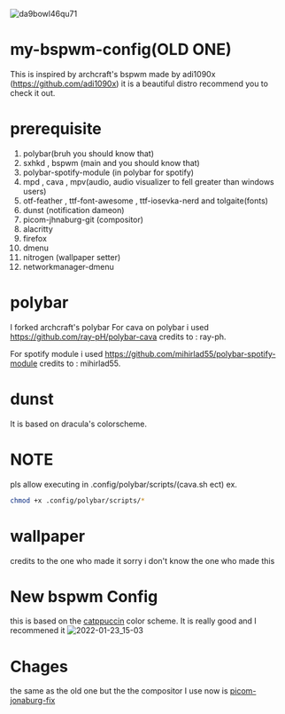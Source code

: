 ![da9bowl46qu71](https://user-images.githubusercontent.com/89000017/138401136-010270cf-68c4-4e4f-9e12-86eba5e717ea.jpg)
# my-bspwm-config(OLD ONE)
This is inspired by archcraft's bspwm made by adi1090x (https://github.com/adi1090x) it is a beautiful distro recommend you to check it out.
# prerequisite
1. polybar(bruh you should know that)
2. sxhkd , bspwm (main and you should know that)
3. polybar-spotify-module (in polybar for spotify)
4. mpd , cava , mpv(audio, audio visualizer to fell greater than windows users)
5. otf-feather , ttf-font-awesome , ttf-iosevka-nerd and tolgaite(fonts)
6. dunst (notification dameon)
7. picom-jhnaburg-git (compositor)
8. alacritty
9. firefox
10. dmenu
11. nitrogen (wallpaper setter)  
12. networkmanager-dmenu
# polybar
I forked archcraft's polybar
 For cava on polybar i used https://github.com/ray-pH/polybar-cava
credits to : ray-ph.

For spotify module i used https://github.com/mihirlad55/polybar-spotify-module
credits to : mihirlad55.
# dunst
It is based on dracula's colorscheme.

# NOTE 
pls allow executing in .config/polybar/scripts/(cava.sh ect) ex.
```bash
chmod +x .config/polybar/scripts/*
``````
# wallpaper
credits to the one who made it
sorry i don't know the one who made this

# New bspwm Config
this is based on the [catppuccin](https://github.com/catppuccin/catppuccin) color scheme. It is really good and I recommened it 
![2022-01-23_15-03](https://user-images.githubusercontent.com/89000017/150676765-8c472be8-aab7-40bf-a469-c1507ab102fd.png) 
#  Chages 
the same as the old one but the the compositor I use now is [picom-jonaburg-fix](https://github.com/Arian8j2/picom-jonaburg-fix)
